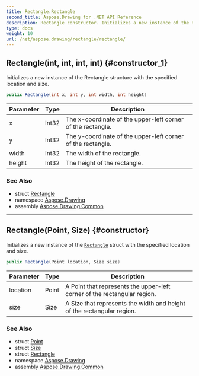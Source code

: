```yaml
---
title: Rectangle.Rectangle
second_title: Aspose.Drawing for .NET API Reference
description: Rectangle constructor. Initializes a new instance of the Rectangle structure with the specified location and size
type: docs
weight: 10
url: /net/aspose.drawing/rectangle/rectangle/
---
```

## Rectangle(int, int, int, int) {#constructor_1}

Initializes a new instance of the Rectangle structure with the specified location and size.

```csharp
public Rectangle(int x, int y, int width, int height)
```

| Parameter | Type | Description |
| --- | --- | --- |
| x | Int32 | The x-coordinate of the upper-left corner of the rectangle. |
| y | Int32 | The y-coordinate of the upper-left corner of the rectangle. |
| width | Int32 | The width of the rectangle. |
| height | Int32 | The height of the rectangle. |

### See Also

* struct [Rectangle](../)
* namespace [Aspose.Drawing](../../rectangle/)
* assembly [Aspose.Drawing.Common](../../../)

---

## Rectangle(Point, Size) {#constructor}

Initializes a new instance of the [`Rectangle`](../) struct with the specified location and size.

```csharp
public Rectangle(Point location, Size size)
```

| Parameter | Type | Description |
| --- | --- | --- |
| location | Point | A Point that represents the upper-left corner of the rectangular region. |
| size | Size | A Size that represents the width and height of the rectangular region. |

### See Also

* struct [Point](../../point/)
* struct [Size](../../size/)
* struct [Rectangle](../)
* namespace [Aspose.Drawing](../../rectangle/)
* assembly [Aspose.Drawing.Common](../../../)


